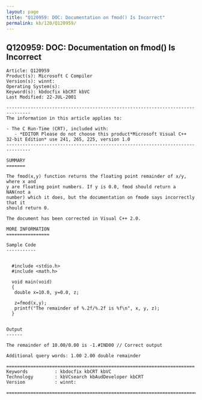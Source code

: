 ```yaml
---
layout: page
title: "Q120959: DOC: Documentation on fmod() Is Incorrect"
permalink: kb/120/Q120959/
---
```


## Q120959: DOC: Documentation on fmod() Is Incorrect

	Article: Q120959
	Product(s): Microsoft C Compiler
	Version(s): winnt:
	Operating System(s): 
	Keyword(s): kbdocfix kbCRT kbVC
	Last Modified: 22-JUL-2001
	
	-------------------------------------------------------------------------------
	The information in this article applies to:
	
	- The C Run-Time (CRT), included with:
	   - *EDITOR Please do not choose this product*Microsoft Visual C++ 32-bit Edition* use 241, 265, 225, version 1.0 
	-------------------------------------------------------------------------------
	
	SUMMARY
	=======
	
	The fmod(x,y) function returns the floating point remainder of x/y, where x and
	y are floating point numbers. If y is 0.0, fmod should return a NAN(not a
	number) which it does, but the documentation on fmode says incorrectly that it
	should return 0.
	
	The document has been corrected in Visual C++ 2.0.
	
	MORE INFORMATION
	================
	
	Sample Code
	-----------
	
	
	  #include <stdio.h>
	  #include <math.h>
	
	  void main(void)
	  {
	   double x=10.0, y=0.0, z;
	
	   z=fmod(x,y);
	   printf("The remainder of %.2f/%.2f is %f\n", x, y, z);
	  }
	
	
	Output
	------
	
	The remainder of 10.00/0.00 is -1.#IND00 // Correct output
	
	Additional query words: 1.00 2.00 double remainder
	
	======================================================================
	Keywords          : kbdocfix kbCRT kbVC 
	Technology        : kbVCsearch kbAudDeveloper kbCRT
	Version           : winnt:
	
	=============================================================================
	
